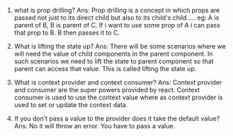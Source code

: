1. what is prop drilling?
Ans: Prop drilling is a concept in which props are passed not just to its direct child but also to its child's child ....
eg: A is parent of B, B is parent of C. If i want to use some prop of A i can pass that prop to B. B then passes it to C.


2. What is lifting the state up?
Ans: There will be some scenarios where we will need the value of child components in the parent component. In such scenarios we need to lift the state to parent component so that parent can access that value. This is called lifting the state up.

3. What is context provider and context consumer?
Ans: Context provider and consumer are the super powers provided by react. Context consumer is used to use the context value where as context provider is used to set or update the context data.

4. If you don’t pass a value to the provider does it take the default value?
Ans: No it will throw an error. You have to pass a value.

